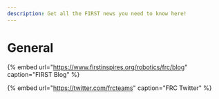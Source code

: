 ```yaml
---
description: Get all the FIRST news you need to know here!
---
```


# General



{% embed url="https://www.firstinspires.org/robotics/frc/blog" caption="FIRST Blog" %}

{% embed url="https://twitter.com/frcteams" caption="FRC Twitter" %}




